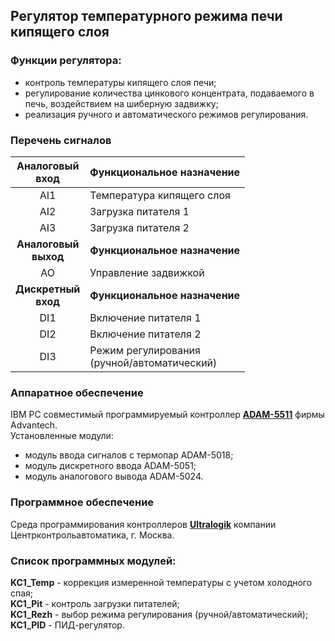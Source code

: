 ## Регулятор температурного режима печи кипящего слоя

### **Функции регулятора:**
- контроль температуры кипящего слоя печи;
- регулирование количества цинкового концентрата, подаваемого в печь, воздействием на шиберную задвижку;
- реализация ручного и автоматического режимов регулирования.

### **Перечень сигналов** 
| **Аналоговый <br> вход** | **Функциональное назначение** |
| :--: | -- |
| AI1 | Температура кипящего слоя |
| AI2 | Загрузка питателя 1 |
| AI3 | Загрузка питателя 2 |
| **Аналоговый <br> выход** | **Функциональное назначение** |
| AO | Управление задвижкой |
| **Дискретный <br> вход** | **Функциональное назначение** |
| DI1	| Включение питателя 1 |
| DI2 | 	Включение питателя 2 |
| DI3	| Режим регулирования <br> (ручной/автоматический) |

### **Аппаратное обеспечение**
IBM PC совместимый программируемый контроллер [**ADAM-5511**](docs/ADAM-5511_DS.pdf) фирмы Advantech.\
Установленные модули:
- модуль ввода сигналов с термопар ADAM-5018;
- модуль дискретного ввода ADAM-5051;
- модуль аналогового вывода ADAM-5024.

### **Программное обеспечение**
Среда программирования контроллеров [**Ultralogik**](docs/19970396.pdf) компании Центрконтрольавтоматика, г. Москва.

### **Список программных модулей:**
**KC1_Temp** - коррекция измеренной температуры с учетом холодного спая;\
**KC1_Pit** - контроль загрузки питателей;\
**KC1_Rezh** - выбор режима регулирования (ручной/автоматический);\
**KC1_PID** - ПИД-регулятор.
